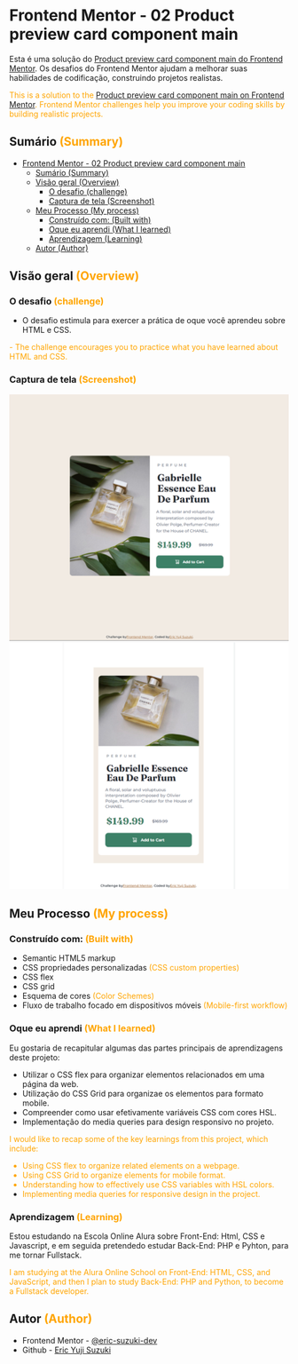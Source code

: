 # Frontend Mentor - 02 Product preview card component main

Esta é uma solução do [Product preview card component main do Frontend Mentor](https://www.frontendmentor.io/challenges/product-preview-card-component-GO7UmttRfa). Os desafios do Frontend Mentor ajudam a melhorar suas habilidades de codificação, construindo projetos realistas.

<font color="orange">This is a solution to the [Product preview card component main on Frontend Mentor](https://www.frontendmentor.io/challenges/product-preview-card-component-GO7UmttRfa). Frontend Mentor challenges help you improve your coding skills by building realistic projects.</font>

## Sumário <font color="orange">(Summary)</font>

- [Frontend Mentor - 02 Product preview card component main](#frontend-mentor---02-product-preview-card-component-main)
  - [Sumário (Summary)](#sumário-summary)
  - [Visão geral (Overview)](#visão-geral-overview)
    - [O desafio (challenge)](#o-desafio-challenge)
    - [Captura de tela (Screenshot)](#captura-de-tela-screenshot)
  - [Meu Processo (My process)](#meu-processo-my-process)
    - [Construído com: (Built with)](#construído-com-built-with)
    - [Oque eu aprendi (What I learned)](#oque-eu-aprendi-what-i-learned)
    - [Aprendizagem (Learning)](#aprendizagem-learning)
  - [Autor (Author)](#autor-author)

## Visão geral <font color="orange">(Overview)</font>

### O desafio <font color="orange">(challenge)</font>

- O desafio estimula para exercer a prática de oque você aprendeu sobre HTML e CSS.
<font color="orange">
- The challenge encourages you to practice what you have learned about HTML and CSS.</font>

### Captura de tela <font color="orange">(Screenshot)</font>

![Desktop](Desktop-product-preview-card-component-main.png)
![Mobile](Mobile-product-preview-card-component-main.png)


## Meu Processo <font color="orange">(My process)</font>

### Construído com: <font color="orange">(Built with)</font>

- Semantic HTML5 markup
- CSS propriedades personalizadas <font color="orange">(CSS custom properties)</font>
- CSS flex
- CSS grid
- Esquema de cores <font color="orange">(Color Schemes)</font>
- Fluxo de trabalho focado em dispositivos móveis <font color="orange">(Mobile-first workflow)</font>

### Oque eu aprendi <font color="orange">(What I learned)</font>

Eu gostaria de recapitular algumas das partes principais de aprendizagens deste projeto:

- Utilizar o CSS flex para organizar elementos relacionados em uma página da web.
- Utilização do CSS Grid para organizae os elementos para formato mobile.
- Compreender como usar efetivamente variáveis CSS com cores HSL.
- Implementação do media queries para design responsivo no projeto.

<font color="orange">I would like to recap some of the key learnings from this project, which include:

- Using CSS flex to organize related elements on a webpage.
- Using CSS Grid to organize elements for mobile format.
- Understanding how to effectively use CSS variables with HSL colors.
- Implementing media queries for responsive design in the project.</font>

### Aprendizagem <font color="orange">(Learning)</font>

Estou estudando na Escola Online Alura sobre Front-End: Html, CSS e Javascript, e em seguida pretendedo estudar Back-End: PHP e Pyhton, para me tornar Fullstack.

<font color="orange">I am studying at the Alura Online School on Front-End: HTML, CSS, and JavaScript, and then I plan to study Back-End: PHP and Python, to become a Fullstack developer.</font>

## Autor <font color="orange">(Author)</font>

- Frontend Mentor - [@eric-suzuki-dev](https://www.frontendmentor.io/profile/eric-suzuki-dev)
- Github - [Eric Yuji Suzuki](https://github.com/eric-suzuki-dev)